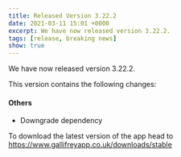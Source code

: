```yaml
---
title: Released Version 3.22.2
date: 2021-03-11 15:01 +0000
excerpt: We have now released version 3.22.2.
tags: [release, breaking news]
show: true
---
```


We have now released version 3.22.2.

This version contains the following changes:

#### Others

* Downgrade dependency


To download the latest version of the app head to <https://www.gallifreyapp.co.uk/downloads/stable>
